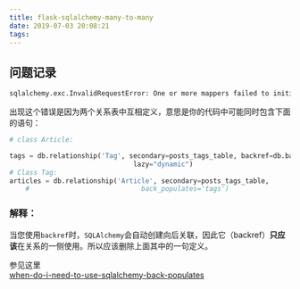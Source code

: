 ```yaml
---
title: flask-sqlalchemy-many-to-many
date: 2019-07-03 20:08:21
tags:
---
```



## 问题记录

```bash
sqlalchemy.exc.InvalidRequestError: One or more mappers failed to initialize - can't proceed with initialization of other mappers. Triggering mapper: 'mapped class Article->iy_article'. Original exception was: Error creating backref 'articles' on relationship 'Article.tags': property of that name exists on mapper 'mapped class Tag->iy_tag'
```
出现这个错误是因为两个关系表中互相定义，意思是你的代码中可能同时包含下面的语句：

```python
# class Article:

tags = db.relationship('Tag', secondary=posts_tags_table, backref=db.backref('articles', lazy='dynamic'),
                               lazy="dynamic")
# Class Tag:                            
articles = db.relationship('Article', secondary=posts_tags_table,
    #                            back_populates='tags')
```
### 解释：

当您使用`backref`时，`SQLAlchemy`会自动创建向后关联，因此它（backref）**只应该**在关系的一侧使用。所以应该删除上面其中的一句定义。

参见这里  
[when-do-i-need-to-use-sqlalchemy-back-populates](https://stackoverflow.com/questions/39869793/when-do-i-need-to-use-sqlalchemy-back-populates)